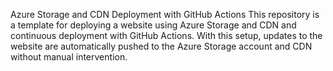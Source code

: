 Azure Storage and CDN Deployment with GitHub Actions
This repository is a template for deploying a website using Azure Storage and CDN and continuous deployment with GitHub Actions. With this setup, updates to the website are automatically pushed to the Azure Storage account and CDN without manual intervention.
